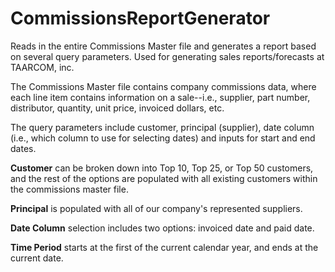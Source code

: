 # CommissionsReportGenerator

Reads in the entire Commissions Master file and generates a report
based on several query parameters. Used for generating sales
reports/forecasts at TAARCOM, inc.

The Commissions Master file contains company commissions data, where
each line item contains information on a sale--i.e., supplier, part
number, distributor, quantity, unit price, invoiced dollars, etc.

The query parameters include customer, principal (supplier), 
date column (i.e., which column to use for selecting dates) and 
inputs for start and end dates.

**Customer** can be broken down into Top 10, Top 25, or Top 50 customers,
and the rest of the options are populated with all existing customers
within the commissions master file.

**Principal** is populated with all of our company's represented suppliers.

**Date Column** selection includes two options: invoiced date and paid date.

**Time Period** starts at the first of the current calendar year, 
and ends at the current date.
